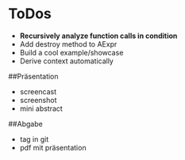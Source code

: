 # ToDos

* **Recursively analyze function calls in condition**
* Add destroy method to AExpr
* Build a cool example/showcase
* Derive context automatically

##Präsentation
* screencast
* screenshot
* mini abstract

##Abgabe
* tag in git
* pdf mit präsentation